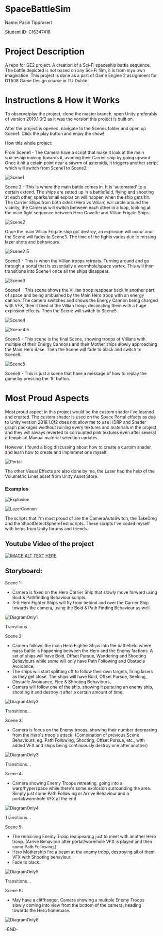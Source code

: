 # SpaceBattleSim

Name: Pasin Tipprasert

Student ID: C16347416

# Project Description
A repo for GE2 project. A creation of a Sci-Fi spaceship battle sequence. The battle depicted is not based on any Sci-Fi film, it is from myu own imagination. This project is done as a part of Game Engine 2 assignment for DT508 Game Design course in TU Dublin.

# Instructions & How it Works
To observe/play the project, clone the master branch, open Unity preferably of version 2019.1.0f2 as it was the version this project is built on.

After the project is opened, navigate to the Scenes folder and open up Scene1. Click the play button and enjoy the show!

How this whole project:

From Scene1 - The Camera have a script that make it look at the main spaceship moving towards it, avoding their Carrier ship by going upward. Once it hit a cetain point near a sawrm of asteroids, it triggers another script which will switch from Scene1 to Scene2.

![Scene1](https://user-images.githubusercontent.com/26767832/57327586-3803e580-7107-11e9-8cf8-0661afcf0e33.PNG)

Scene 2 - This is where the main battle comes in. It is 'automated' to a certain extend. The ships are setted up in a battlefield, flying and shooting at each other, sparks/small explosion will happen when the ship gets hit. The Carrier Ships from both sides (Hero vs Villian) will circle around the vicinity, the Cameras will switch between each other in a loop, looking at the main fight sequence between Hero Covette and Villian Frigate Ships. 

![Scene2](https://user-images.githubusercontent.com/26767832/57327604-42be7a80-7107-11e9-99ee-a77f3d8812b1.PNG)

Once the main Villian Frigate ship got destroy, an explosion will occur and the Scene will fades to Scene3. The time of the fights varies due to missing lazer shots and behaviours.

![Scene2 5](https://user-images.githubusercontent.com/26767832/57327621-4b16b580-7107-11e9-8b3f-5636c34608bd.PNG)

Scene3 - This is when the Villian troops retreats. Turning around and go through a portal that is essentially a wormhole/space vortex. This will then transitions into Scene4 once all the ships disappear.

![Scene3](https://user-images.githubusercontent.com/26767832/57327634-51a52d00-7107-11e9-887a-8198615e995e.PNG)

Scene4 - This scene shows the Villian troop reappear back in another part of space and being ambushed by the Main Hero troop with an energy cannon. The camera switches and shows the Energy Cannon being charged with VFX, then it fired at the Villian troop, decimating them with a huge explosion effects. Then the Scene will switch to Scene5.

![Scene4](https://user-images.githubusercontent.com/26767832/57327656-5b2e9500-7107-11e9-80f7-dfe6f3db76eb.PNG)

![Scene4 5](https://user-images.githubusercontent.com/26767832/57327673-64b7fd00-7107-11e9-8675-193f44800b32.PNG)

Scene5 - This scene is the final Scene, showing troops of Villians with multiple of their Energy Cannons and their Mother ships slowly approaching the Main Hero Base. Then the Scene will fade to black and switch to Scene6.

![Scene5](https://user-images.githubusercontent.com/26767832/57327681-6b467480-7107-11e9-8312-a1b300a6f4c0.PNG)

Scene6 - This is just a scene that have a message of how to replay the game by pressing the 'R' button.

# Most Proud Aspects
Most proud aspect in this project would be the custom shader I've learned and created. The custom shader is used on the Space Portal effects as due to Unity version 2019.1.0f2 does not allow me to use HDRP and Shader graph packages weithout ruining every textures and materials in the project, and they will always reverted to corruupted pink textures even after several attempts at Manual material selection updates.

However, I found a blog discussing about how to create a custom shader, and learn how to create and implemnet one myself. 

![Portal](https://user-images.githubusercontent.com/26767832/57327699-726d8280-7107-11e9-9dac-08186fc62910.PNG)

The other Visual Effects are also done by me, the Laser had the help of the Volumetric Lines asset from Unity Asset Store.

### Examples

![Explosion](https://user-images.githubusercontent.com/26767832/57327707-79949080-7107-11e9-85c5-266d48049f26.PNG)

![LazerConnon](https://user-images.githubusercontent.com/26767832/57327720-80230800-7107-11e9-8d02-ce403e04f932.PNG)

The scripts that I'm most proud of are the CameraAutoSwitch, the TakeDmg and the ShootDetectSphereTest scripts. These scripts I've coded myself with helps from Unity forums and friends.

## Youtube Video of the project

[![IMAGE ALT TEXT HERE](http://img.youtu.be/SGVkQizMohc/0.jpg)](https://youtu.be/SGVkQizMohc)

## Storyboard:
Scene 1:
- Camera is fixed on the Hero Carrier Ship that slowly move forward using Boid & Pathfinding Behaviour scripts.
- 3-5 Hero Fighter Ships will fly from behind and over the Carrier Ship towards the camera, using the Boid & Path Finding Behaviour as well.

![DiagramOnly1](https://user-images.githubusercontent.com/26767832/54529185-05dfce00-4977-11e9-99f2-a773b34c9e85.jpg)

Transitions...

Scene 2:
- Camera follows the main Hero Fighter Ships into the battlefield where mass battle is happening between the Hero and the Enemy factions. A set of ships will have Boid, Offset Pursue, Wandering and Shooting Behaviours while some will only have Path Following and Obstacle Avoidance.
- The ships will start splitting off to follow their own targets, firing lasers as they get close. The ships will have Boid, Offset Pursue, Seeking, Obstacle Avoidance, Flee & Shooting Behaviours.
- Camera will follow one of the ship, showing it pursuing an enemy ship, shooting it and destroy it after a certain amount of time.

![DiagramOnly2](https://user-images.githubusercontent.com/26767832/54529228-30ca2200-4977-11e9-9e69-0b46b2bf4141.jpg)

Transitions...

Scene 3:
- Camera is focus on the Enemy troops, showing their number decreasing from the Hero's troop's attack. (Combination of previous Scene Behaviours, eg. Path Following, Shooting, Offset Pursue, etc., with added VFX and ships being continuously destroy one after another)

![DiagramOnly3](https://user-images.githubusercontent.com/26767832/54529240-39baf380-4977-11e9-80b2-b8a7b940a371.jpg)

Transitions...

Scene 4:
- Camera showing Enemy Troops retreating, going into a warp/hyperspace while there's some explosion surrounding the area. Simply just some Path Following or Arrive Behaviour and a portal/wormhole VFX at the end.

![DiagramOnly4](https://user-images.githubusercontent.com/26767832/54529249-42abc500-4977-11e9-8f5b-18e27f3f0025.jpg)

Transitions...

Scene 5:
- The remaining Enemy Troop reappearing just to meet with another Hero troop. (Arrive Behaviour after portal/wormhole VFX is played and then some Path Following.)
- Hero Mothership fire a beam at the enemy troop, destroying all of them. VFX with Shooting behaviour.
- Fade to black.

![DiagramOnly5](https://user-images.githubusercontent.com/26767832/54529271-4ccdc380-4977-11e9-92a3-e67f354cbaef.jpg)

Transitions...

Scene 6:
- May have a cliffhanger, Camera showing a multiple Enemy Troops slowly coming into view from the bottom of the camera, heading towards the Hero homebase.

![DiagramOnly6](https://user-images.githubusercontent.com/26767832/54529277-53f4d180-4977-11e9-95df-b6bc64bff289.jpg)

-END-
